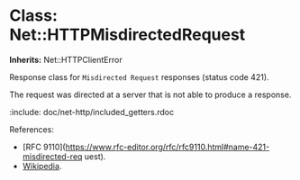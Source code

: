 # Class: Net::HTTPMisdirectedRequest
**Inherits:** Net::HTTPClientError
    

Response class for `Misdirected Request` responses (status code 421).

The request was directed at a server that is not able to produce a response.

:include: doc/net-http/included_getters.rdoc

References:

*   [RFC
    9110](https://www.rfc-editor.org/rfc/rfc9110.html#name-421-misdirected-req
    uest).
*   [Wikipedia](https://en.wikipedia.org/wiki/List_of_HTTP_status_codes#421).



